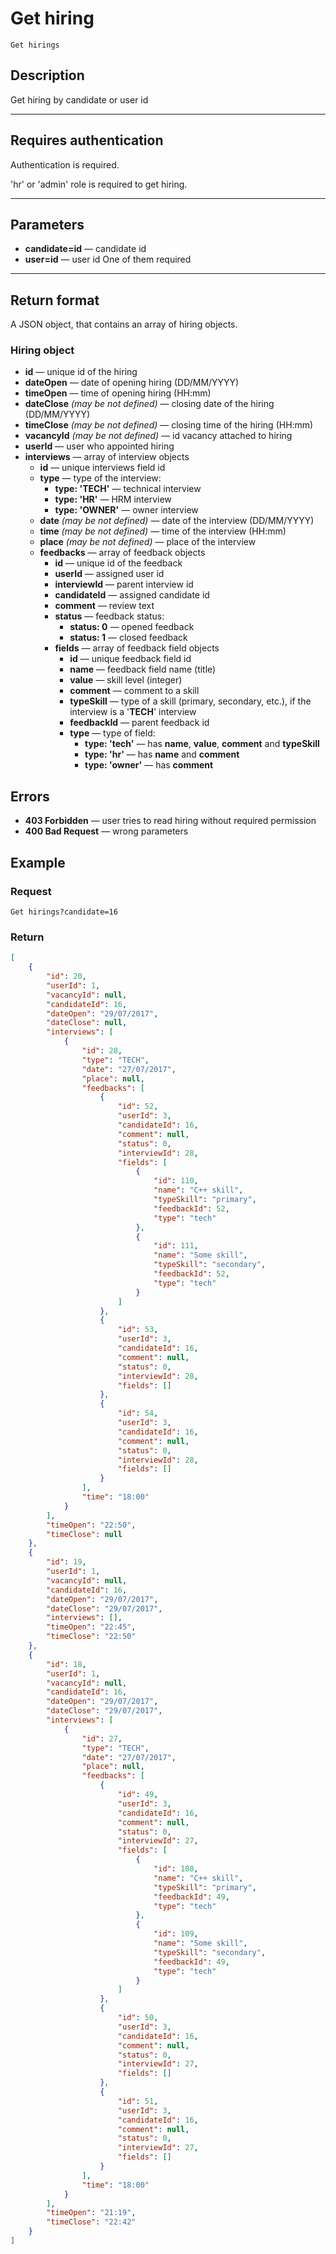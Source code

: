 # Get hiring

``` Text
Get hirings
```

## Description

Get hiring by candidate or user id

***

## Requires authentication

Authentication is required.

'hr' or 'admin' role is required to get hiring.

***

## Parameters

- **candidate=id**  — candidate id
- **user=id**  — user id
One of them required
***

## Return format

A JSON object, that contains an array of hiring objects.

### Hiring object

- **id** — unique id of the hiring
- **dateOpen** — date of opening hiring (DD/MM/YYYY)
- **timeOpen** — time of opening hiring (HH:mm)
- **dateClose** *(may be not defined)* — closing date of the hiring (DD/MM/YYYY)
- **timeClose** *(may be not defined)* — closing time of the hiring (HH:mm)
- **vacancyId** *(may be not defined)* — id vacancy attached to hiring
- **userId** — user who appointed hiring
- **interviews** — array of interview objects
  - **id** — unique interviews field id
  - **type** — type of the interview:
    - **type: 'TECH'** — technical interview
    - **type: 'HR'** — HRM interview
    - **type: 'OWNER'** — owner interview
  - **date** *(may be not defined)* — date of the interview (DD/MM/YYYY)
  - **time** *(may be not defined)* — time of the interview (HH:mm)
  - **place** *(may be not defined)* — place of the interview
  - **feedbacks** — array of feedback objects
    - **id** — unique id of the feedback
    - **userId** — assigned user id
    - **interviewId** — parent interview id
    - **candidateId** — assigned candidate id
    - **comment** — review text
    - **status** — feedback status:
      - **status: 0** — opened feedback
      - **status: 1** — closed feedback
    - **fields** — array of feedback field objects
      - **id** — unique feedback field id
      - **name** — feedback field name (title)
      - **value** — skill level (integer)
      - **comment** — comment to a skill
      - **typeSkill** — type of a skill (primary, secondary, etc.), if the interview is a '**TECH**' interview
      - **feedbackId** — parent feedback id
      - **type** — type of field:
        - **type: 'tech'** — has **name**, **value**, **comment** and **typeSkill**
        - **type: 'hr'** — has **name** and **comment**
        - **type: 'owner'** — has **comment**
## Errors


- **403 Forbidden** — user tries to read hiring without required permission
- **400 Bad Request** — wrong parameters
## Example

### Request

``` Text
Get hirings?candidate=16
```

### Return

``` JSON
[
    {
        "id": 20,
        "userId": 1,
        "vacancyId": null,
        "candidateId": 16,
        "dateOpen": "29/07/2017",
        "dateClose": null,
        "interviews": [
            {
                "id": 28,
                "type": "TECH",
                "date": "27/07/2017",
                "place": null,
                "feedbacks": [
                    {
                        "id": 52,
                        "userId": 3,
                        "candidateId": 16,
                        "comment": null,
                        "status": 0,
                        "interviewId": 28,
                        "fields": [
                            {
                                "id": 110,
                                "name": "C++ skill",
                                "typeSkill": "primary",
                                "feedbackId": 52,
                                "type": "tech"
                            },
                            {
                                "id": 111,
                                "name": "Some skill",
                                "typeSkill": "secondary",
                                "feedbackId": 52,
                                "type": "tech"
                            }
                        ]
                    },
                    {
                        "id": 53,
                        "userId": 3,
                        "candidateId": 16,
                        "comment": null,
                        "status": 0,
                        "interviewId": 28,
                        "fields": []
                    },
                    {
                        "id": 54,
                        "userId": 3,
                        "candidateId": 16,
                        "comment": null,
                        "status": 0,
                        "interviewId": 28,
                        "fields": []
                    }
                ],
                "time": "18:00"
            }
        ],
        "timeOpen": "22:50",
        "timeClose": null
    },
    {
        "id": 19,
        "userId": 1,
        "vacancyId": null,
        "candidateId": 16,
        "dateOpen": "29/07/2017",
        "dateClose": "29/07/2017",
        "interviews": [],
        "timeOpen": "22:45",
        "timeClose": "22:50"
    },
    {
        "id": 18,
        "userId": 1,
        "vacancyId": null,
        "candidateId": 16,
        "dateOpen": "29/07/2017",
        "dateClose": "29/07/2017",
        "interviews": [
            {
                "id": 27,
                "type": "TECH",
                "date": "27/07/2017",
                "place": null,
                "feedbacks": [
                    {
                        "id": 49,
                        "userId": 3,
                        "candidateId": 16,
                        "comment": null,
                        "status": 0,
                        "interviewId": 27,
                        "fields": [
                            {
                                "id": 108,
                                "name": "C++ skill",
                                "typeSkill": "primary",
                                "feedbackId": 49,
                                "type": "tech"
                            },
                            {
                                "id": 109,
                                "name": "Some skill",
                                "typeSkill": "secondary",
                                "feedbackId": 49,
                                "type": "tech"
                            }
                        ]
                    },
                    {
                        "id": 50,
                        "userId": 3,
                        "candidateId": 16,
                        "comment": null,
                        "status": 0,
                        "interviewId": 27,
                        "fields": []
                    },
                    {
                        "id": 51,
                        "userId": 3,
                        "candidateId": 16,
                        "comment": null,
                        "status": 0,
                        "interviewId": 27,
                        "fields": []
                    }
                ],
                "time": "18:00"
            }
        ],
        "timeOpen": "21:19",
        "timeClose": "22:42"
    }
]
```
